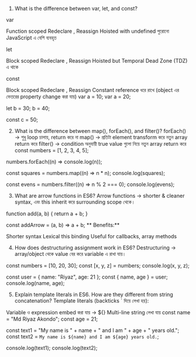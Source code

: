 
1. What is the difference between var, let, and const?

var

Function scoped
Redeclare , Reassign
Hoisted with undefined
পুরোনো JavaScript এ বেশি ব্যবহৃত

let

Block scoped
Redeclare , Reassign
Hoisted but Temporal Dead Zone (TDZ) এ থাকে

const

Block scoped
Redeclare , Reassign
Constant reference ধরে রাখে (object এর ভেতরের property change করা যায়)
var a = 10;
var a = 20; 

let b = 30;
b = 40; 

const c = 50;


2. What is the difference between map(), forEach(), and filter()?
forEach() → শুধু loop চালায়, return করে না
map() → প্রতিটা element transform করে নতুন array return করে
filter() → condition অনুযায়ী true value গুলো নিয়ে নতুন array return করে
const numbers = [1, 2, 3, 4, 5];

numbers.forEach((n) => console.log(n)); 

const squares = numbers.map((n) => n * n);
console.log(squares); 

const evens = numbers.filter((n) => n % 2 === 0);
console.log(evens); 


3. What are arrow functions in ES6?
Arrow functions → shorter & cleaner syntax, এবং this inherit করে surrounding scope থেকে।

function add(a, b) {
  return a + b;
}


const addArrow = (a, b) => a + b;
** Benefits:**

Shorter syntax
Lexical this binding
Useful for callbacks, array methods


4. How does destructuring assignment work in ES6?
Destructuring → array/object থেকে value বের করে variable এ রাখা যায়।

const numbers = [10, 20, 30];
const [x, y, z] = numbers;
console.log(x, y, z); 

const user = { name: "Riyaz", age: 21 };
const { name, age } = user;
console.log(name, age); 


5. Explain template literals in ES6. How are they different from string concatenation?
Template literals (backticks ` দিয়ে লেখা হয়):

Variable ও expression embed করা যায় → ${}
Multi-line string লেখা যায়
const name = "Md Riyaz Akondo";
const age = 21;

const text1 = "My name is " + name + " and I am " + age + " years old.";
const text2 = `My name is ${name} and I am ${age} years old.`;

console.log(text1);
console.log(text2);
